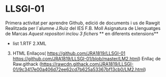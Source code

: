 # LLSGI-01
Primera activitat per aprendre Github,  edició de documents i us de Rawgit
Realitzada per l´alumne J.Ruiz del IES F.B. Moll 
Asignatura de Llenguatges de Marcas
*Aquest repositori inclou 3 fichers* ** en diferents extensions** 
* list
1.RTF
2.XML
3. HTML
Enllaços( https://github.com/JRA1819/LLSGI-01  https://github.com/JRA1819/LLSGI-01/blob/master/LM2.html) 
Enllaç de Raw.githack (https://rawcdn.githack.com/JRA1819/LLSGI-01/9c3417e00a406d72ee62cd7b625a53367bf13cb0/LM2.html)

